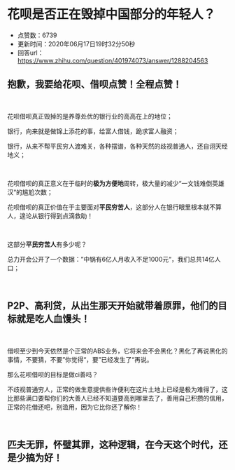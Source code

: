 # 花呗是否正在毁掉中国部分的年轻人？
- 点赞数：6739
- 更新时间：2020年06月17日19时32分50秒
- 回答url：https://www.zhihu.com/question/401974073/answer/1288204563
<body>
 <h2>抱歉，我要给花呗、借呗点赞！全程点赞！</h2>
 <p class="ztext-empty-paragraph"><br></p>
 <p data-pid="ebvJbIxd">花呗借呗真正毁掉的是养尊处优的银行业的高高在上的地位；</p>
 <p data-pid="gaAxn1jn">银行，向来就是做锦上添花的事，给富人借钱，跪求富人融资；</p>
 <p data-pid="GZBWY5Cn">银行，从来不帮平民穷人渡难关，各种摆谱，各种天然的歧视普通人，还自诩天经地义；</p>
 <p class="ztext-empty-paragraph"><br></p>
 <p data-pid="ldMTg3au">花呗借呗的真正意义在于临时的<b>极为方便地</b>周转，极大量的减少“一文钱难倒英雄汉“的尴尬次数；</p>
 <p data-pid="gBs26uKN">花呗借呗的真正价值在于主要面对<b>平民穷苦人</b>，这部分人在银行眼里根本就不算人，遑论从银行得到点滴救助！</p>
 <p class="ztext-empty-paragraph"><br></p>
 <p data-pid="ufRU2og5">这部分<b>平民穷苦人</b>有多少呢？</p>
 <p data-pid="hO_OeKzU">总力开会公开了一个数据：”中锅有6亿人月收入不足1000元“，我们总共14亿人口；</p>
 <p class="ztext-empty-paragraph"><br></p>
 <h2>P2P、高利贷，从出生那天开始就带着原罪，他们的目标就是吃人血馒头！</h2>
 <p class="ztext-empty-paragraph"><br></p>
 <p data-pid="RWO0_1lx">借呗至少到今天依然是个正常的ABS业务，它将来会不会黑化？黑化了再说黑化的事情，不要猜，不要”你觉得“，要”已经发生了“再说。</p>
 <p data-pid="LOdhj60m">那么花呗借呗的目标是做ci善吗？</p>
 <p data-pid="dXs2_1Ji">不歧视普通穷人，正常的做生意提供些许便利在这片土地上已经是极为难得了，这比那些满口要帮你们的大善人已经不知道要高到哪里去了，善用自己积攒的信用，正常的花借还吧，别滥用，因为它比你还了解你！</p>
 <p class="ztext-empty-paragraph"><br></p>
 <h2>匹夫无罪，怀璧其罪，这种逻辑，在今天这个时代，还是少搞为好！</h2>
</body>